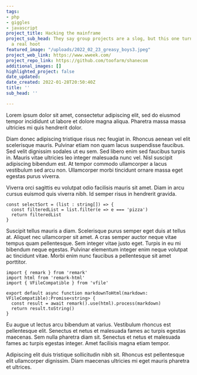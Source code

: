 ```yaml
---
tags:
- php
- giggles
- javascript
project_title: Hacking the mainframe
project_sub_head: They say group projects are a slog, but this one turned out to be
  a real hoot
featured_image: "/uploads/2022_02_23_greasy_boys3.jpeg"
project_web_link: https://www.wweek.com/
project_repo_link: https://github.com/toofarm/shanecom
additional_images: []
highlighted_project: false
date_updated: 
date_created: 2022-01-28T20:50:40Z
title: ''
sub_head: ''

---
```

Lorem ipsum dolor sit amet, consectetur adipiscing elit, sed do eiusmod tempor incididunt ut labore et dolore magna aliqua. Pharetra massa massa ultricies mi quis hendrerit dolor. 

Diam donec adipiscing tristique risus nec feugiat in. Rhoncus aenean vel elit scelerisque mauris. Pulvinar etiam non quam lacus suspendisse faucibus. Sed velit dignissim sodales ut eu sem. Sed libero enim sed faucibus turpis in. Mauris vitae ultricies leo integer malesuada nunc vel. Nisl suscipit adipiscing bibendum est. At tempor commodo ullamcorper a lacus vestibulum sed arcu non. Ullamcorper morbi tincidunt ornare massa eget egestas purus viverra.

Viverra orci sagittis eu volutpat odio facilisis mauris sit amet. Diam in arcu cursus euismod quis viverra nibh. Id semper risus in hendrerit gravida. 

    const selectSort = (list : string[]) => {
      const filteredList = list.filter(e => e === 'pizza')
      return filteredList
    }

Suscipit tellus mauris a diam. Scelerisque purus semper eget duis at tellus at. Aliquet nec ullamcorper sit amet. A cras semper auctor neque vitae tempus quam pellentesque. Sem integer vitae justo eget. Turpis in eu mi bibendum neque egestas. Pulvinar elementum integer enim neque volutpat ac tincidunt vitae. Morbi enim nunc faucibus a pellentesque sit amet porttitor.

    import { remark } from 'remark'
    import html from 'remark-html'
    import { VFileCompatible } from 'vfile'
    
    export default async function markdownToHtml(markdown: VFileCompatible):Promise<string> {
      const result = await remark().use(html).process(markdown)
      return result.toString()
    }

Eu augue ut lectus arcu bibendum at varius. Vestibulum rhoncus est pellentesque elit. Senectus et netus et malesuada fames ac turpis egestas maecenas. Sem nulla pharetra diam sit. Senectus et netus et malesuada fames ac turpis egestas integer. Amet facilisis magna etiam tempor. 

Adipiscing elit duis tristique sollicitudin nibh sit. Rhoncus est pellentesque elit ullamcorper dignissim. Diam maecenas ultricies mi eget mauris pharetra et ultrices. 